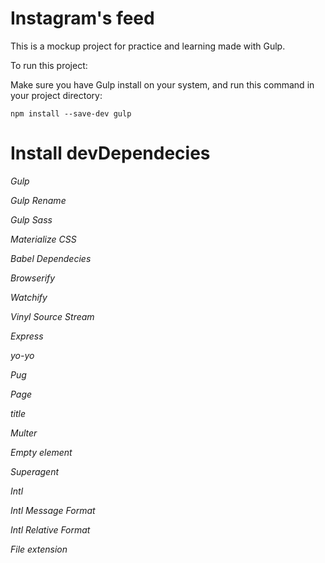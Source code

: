 # Instagram's feed

This is a mockup project for practice and learning made with Gulp.

To run this project:

Make sure you have Gulp install on your system, and run this command in your project directory:

```
npm install --save-dev gulp

```

# Install devDependecies

*Gulp*

*Gulp Rename*

*Gulp Sass*

*Materialize CSS*

*Babel Dependecies*

*Browserify*

*Watchify*

*Vinyl Source Stream*

*Express*

*yo-yo*

*Pug*

*Page*

*title*

*Multer*

*Empty element*

*Superagent*

*Intl*

*Intl Message Format*

*Intl Relative Format*

*File extension*
